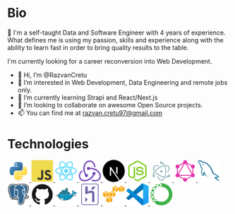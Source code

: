 # Bio

👋 I'm a self-taught Data and Software Engineer with 4 years of experience. What defines me is using my passion,
skills and experience along with the ability to learn fast in order to bring quality results to
the table.

I'm currently looking for a career reconversion into Web Development.

- 👋 Hi, I’m @RazvanCretu
- 👀 I’m interested in Web Development, Data Engineering and remote jobs only.
- 🌱 I’m currently learning Strapi and React/Next.js
- 💞️ I’m looking to collaborate on awesome Open Source projects.
- 📫 You can find me at razvan.cretu97@gmail.com

# Technologies

<!-- **Programming Langauges:** -->

<a href="https://www.python.org/">
    <img height="50" src="https://github.com/devicons/devicon/blob/master/icons/python/python-original.svg" title="Python" />
</a>
<a href="https://developer.mozilla.org/en-US/docs/Web/JavaScript">
  <img height="50" src="https://github.com/devicons/devicon/blob/master/icons/javascript/javascript-original.svg" title="Javascript" />
</a>
<a href="https://react.dev/">
    <img height="50" src="https://github.com/devicons/devicon/blob/master/icons/react/react-original.svg" title="React" />
</a>
<a href="https://redux.js.org/">
    <img height="50" src="https://github.com/devicons/devicon/blob/master/icons/redux/redux-original.svg" title="Redux" />
</a>
<a href="https://nextjs.org/">
    <img height="50" src="https://github.com/devicons/devicon/blob/master/icons/nextjs/nextjs-original.svg" title="NextJs" />
</a>
<a href="https://nodejs.org/en">
    <img height="50" src="https://github.com/devicons/devicon/blob/master/icons/nodejs/nodejs-original.svg" title="NodeJs" />
</a>
<a href="https://www.electronjs.org/">
    <img height="50" src="https://github.com/devicons/devicon/blob/master/icons/electron/electron-original.svg" title="Electron" />
</a>
<a href="https://graphql.org/">
    <img height="50" src="https://github.com/devicons/devicon/blob/master/icons/graphql/graphql-plain.svg" title="GraphQL" />
</a>
<a href="https://www.mysql.com/">
    <img height="50" src="https://github.com/devicons/devicon/blob/master/icons/mysql/mysql-original.svg" title="MySQL" />
</a>
<a href="https://www.postgresql.org/">
    <img height="50" src="https://github.com/devicons/devicon/blob/master/icons/postgresql/postgresql-original.svg" title="PostgreSQL" />
</a>
<a href="https://github.com/RazvanCretu">
    <img height="50" src="https://github.com/devicons/devicon/blob/master/icons/github/github-original.svg" title="GitHub" />
</a>
<a href="https://www.docker.com/">
    <img height="50" src="https://github.com/devicons/devicon/blob/master/icons/docker/docker-original.svg" title="Docker" />
</a>
<a href="https://heroku.com/)">
    <img height="50" src="https://github.com/devicons/devicon/blob/master/icons/heroku/heroku-original.svg" title="Heroku" />
</a>
<a href="https://aws.amazon.com/">
    <img height="50" src="https://github.com/devicons/devicon/blob/master/icons/amazonwebservices/amazonwebservices-original.svg" title="AWS" />
</a>
<a href="https://code.visualstudio.com/">
    <img height="50" src="https://github.com/devicons/devicon/blob/master/icons/vscode/vscode-original.svg" title="Visual Studio Code" />
</a>
<a href="https://www.anaconda.com/">
    <img height="50" src="https://github.com/devicons/devicon/blob/master/icons/anaconda/anaconda-original.svg" title="Anaconda" />
</a>

<!---
RazvanCretu/RazvanCretu is a ✨ special ✨ repository because its `README.md` (this file) appears on your GitHub profile.
You can click the Preview link to take a look at your changes.
--->
